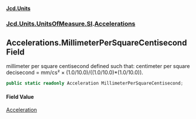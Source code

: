 #### [Jcd.Units](index 'index')
### [Jcd.Units.UnitsOfMeasure.SI](Jcd.Units.UnitsOfMeasure.SI 'Jcd.Units.UnitsOfMeasure.SI').[Accelerations](Accelerations 'Jcd.Units.UnitsOfMeasure.SI.Accelerations')

## Accelerations.MillimeterPerSquareCentisecond Field

millimeter per square centisecond defined such that: centimeter per square decisecond = mm/cs² ×
(1.0/10.0)/((1.0/10.0)*(1.0/10.0)).

```csharp
public static readonly Acceleration MillimeterPerSquareCentisecond;
```

#### Field Value
[Acceleration](Acceleration 'Jcd.Units.UnitTypes.Acceleration')
